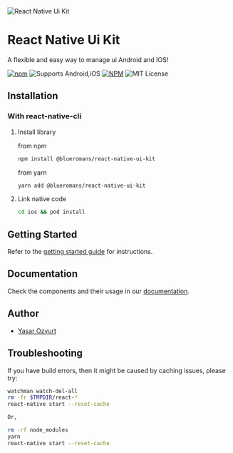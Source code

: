 <img alt="React Native Ui Kit" src="https://user-images.githubusercontent.com/29883389/197212969-5c3b98c8-63d2-4cf9-af35-05e1f26d4e37.png">

# React Native Ui Kit

A flexible and easy way to manage ui Android and IOS!

[![npm](https://img.shields.io/npm/v/@blueromans/react-native-ui-kit)](https://www.npmjs.com/package/@blueromans/react-native-ui-kit) ![Supports Android,iOS](https://img.shields.io/badge/platforms-android%20%7C%20ios-lightgrey.svg) [![NPM](https://img.shields.io/npm/dm/@blueromans/react-native-ui-kit)](https://www.npmjs.com/package/@blueromans/react-native-ui-kit)
![MIT License](https://img.shields.io/npm/l/@blueromans/react-native-ui-kit.svg)

## Installation

### With react-native-cli

1. Install library

   from npm

   ```bash
   npm install @blueromans/react-native-ui-kit
   ```

   from yarn

   ```bash
   yarn add @blueromans/react-native-ui-kit
   ```

2. Link native code

   ```bash
   cd ios && pod install
   ```

## Getting Started

Refer to the [getting started guide](https://www.reactnativeuikit.com) for instructions.

## Documentation

Check the components and their usage in our [documentation](https://www.reactnativeuikit.com).

## Author

- [Yasar Ozyurt](https://yasarozyurt.com)

## Troubleshooting

If you have build errors, then it might be caused by caching issues, please try:

```bash
watchman watch-del-all
rm -fr $TMPDIR/react-*
react-native start --reset-cache

Or,

rm -rf node_modules
yarn
react-native start --reset-cache
```
